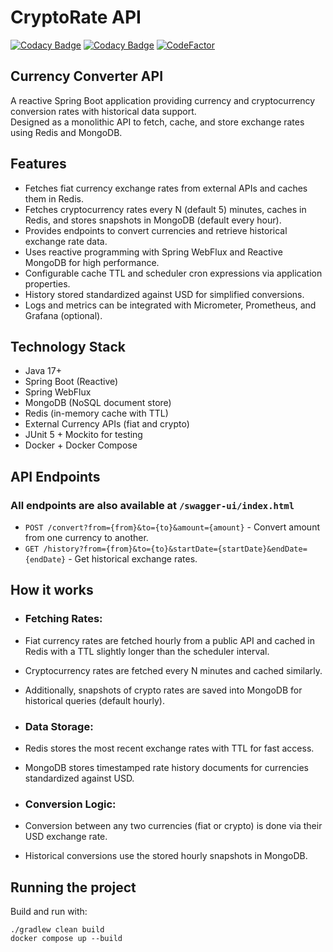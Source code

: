 # CryptoRate API

[![Codacy Badge](https://app.codacy.com/project/badge/Grade/b30b7b81c4774004befeb61364935aa5)](https://app.codacy.com/gh/faspix/cryptorate/dashboard?utm_source=gh&utm_medium=referral&utm_content=&utm_campaign=Badge_grade)
[![Codacy Badge](https://app.codacy.com/project/badge/Coverage/b30b7b81c4774004befeb61364935aa5)](https://app.codacy.com/gh/faspix/cryptorate/dashboard?utm_source=gh&utm_medium=referral&utm_content=&utm_campaign=Badge_coverage)
[![CodeFactor](https://www.codefactor.io/repository/github/faspix/cryptorate/badge)](https://www.codefactor.io/repository/github/faspix/cryptorate)

## Currency Converter API

A reactive Spring Boot application providing currency and cryptocurrency conversion rates with historical data support.  
Designed as a monolithic API to fetch, cache, and store exchange rates using Redis and MongoDB.

## Features

- Fetches fiat currency exchange rates from external APIs and caches them in Redis.
- Fetches cryptocurrency rates every N (default 5) minutes, caches in Redis, and stores snapshots in MongoDB (default every hour).
- Provides endpoints to convert currencies and retrieve historical exchange rate data.
- Uses reactive programming with Spring WebFlux and Reactive MongoDB for high performance.
- Configurable cache TTL and scheduler cron expressions via application properties.
- History stored standardized against USD for simplified conversions.
- Logs and metrics can be integrated with Micrometer, Prometheus, and Grafana (optional).

## Technology Stack

- Java 17+
- Spring Boot (Reactive)
- Spring WebFlux
- MongoDB (NoSQL document store)
- Redis (in-memory cache with TTL)
- External Currency APIs (fiat and crypto)
- JUnit 5 + Mockito for testing
- Docker + Docker Compose

## API Endpoints
### All endpoints are also available at `/swagger-ui/index.html`
- `POST /convert?from={from}&to={to}&amount={amount}` - Convert amount from one currency to another.
- `GET /history?from={from}&to={to}&startDate={startDate}&endDate={endDate}` - Get historical exchange rates.

## How it works

- ###  Fetching Rates:
- Fiat currency rates are fetched hourly from a public API and cached in Redis with a TTL slightly longer than the scheduler interval.
- Cryptocurrency rates are fetched every N minutes and cached similarly.
- Additionally, snapshots of crypto rates are saved into MongoDB for historical queries (default hourly).
 
- ### Data Storage:
- Redis stores the most recent exchange rates with TTL for fast access.
- MongoDB stores timestamped rate history documents for currencies standardized against USD.

- ### Conversion Logic:
- Conversion between any two currencies (fiat or crypto) is done via their USD exchange rate.
- Historical conversions use the stored hourly snapshots in MongoDB.

## Running the project
Build and run with:
```shell
./gradlew clean build
docker compose up --build
```